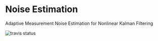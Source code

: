 # Noise Estimation

Adaptive Measurement Noise Estimation for Nonlinear Kalman Filtering

![travis status](https://travis-ci.org/Kinodim/noiseestimation.svg?branch=master)
